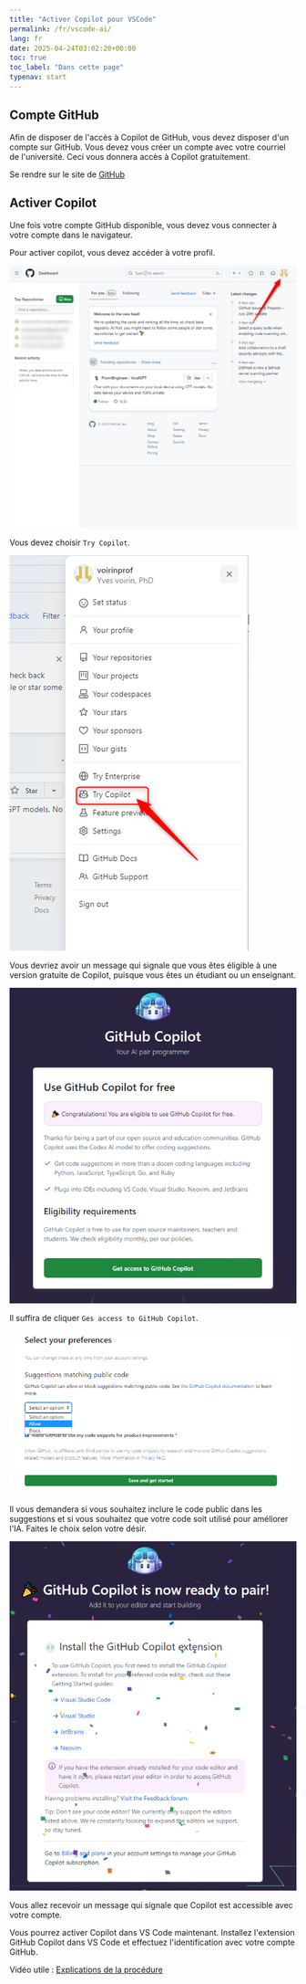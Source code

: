 ```yaml
---
title: "Activer Copilot pour VSCode"
permalink: /fr/vscode-ai/
lang: fr
date: 2025-04-24T03:02:20+00:00
toc: true
toc_label: "Dans cette page"
typenav: start
---
```


## Compte GitHub

Afin de disposer de l'accès à Copilot de GitHub, vous devez disposer d'un compte sur GitHub. Vous devez vous créer un compte avec votre courriel de l'université. Ceci vous donnera accès à Copilot gratuitement.

Se rendre sur le site de [GitHub](https://github.com/)

## Activer Copilot

Une fois votre compte GitHub disponible, vous devez vous connecter à votre compte dans le navigateur.

Pour activer copilot, vous devez accéder à votre profil.

![accéder à votre profil](/assets/img/vscodeia-step1.png)


Vous devez choisir `Try Copilot`. 

![Try Copilot](/assets/img/vscodeia-step2.png)

Vous devriez avoir un message qui signale que vous êtes éligible à une version gratuite de Copilot, puisque vous êtes un étudiant ou un enseignant.

![une version gratuite de Copilot](/assets/img/vscodeia-step3.png)

Il suffira de cliquer `Ges access to GitHub Copilot`.

![Accès à Copilot](/assets/img/vscodeia-step4.png)

Il vous demandera si vous souhaitez inclure le code public dans les suggestions et si vous souhaitez que votre code soit utilisé pour améliorer l'IA. Faites le choix selon votre désir.

![Copilot est accessible avec votre compte](/assets/img/vscodeia-step5.png)

Vous allez recevoir un message qui signale que Copilot est accessible avec votre compte.


Vous pourrez activer Copilot dans VS Code maintenant. Installez l'extension GitHub Copilot dans VS Code et effectuez l'identification avec votre compte GitHub.


Vidéo utile : [Explications de la procédure](https://youtu.be/vLb5tPwuhw0)